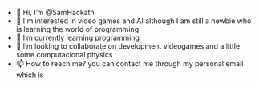 - 👋 Hi, I’m @SamHackath
- 👀 I'm interested in video games and AI although I am still a newbie who is learning the world of programming
- 🌱 I’m currently learning programming 
- 💞️ I’m looking to collaborate on development videogames and a little some computacional physics 
- 📫 How to reach me? you can contact me through my personal email which is

<!---
SamHackath/SamHackath is a ✨ special ✨ repository because its `README.md` (this file) appears on your GitHub profile.
You can click the Preview link to take a look at your changes.
--->
